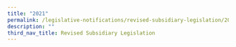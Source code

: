 ```yaml
---
title: "2021"
permalink: /legislative-notifications/revised-subsidiary-legislation/2021/
description: ""
third_nav_title: Revised Subsidiary Legislation
---
```

